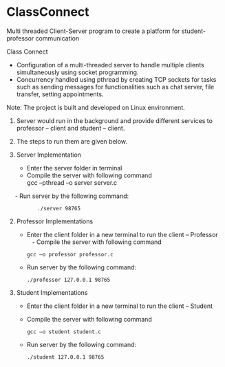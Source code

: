 # ClassConnect
Multi threaded Client-Server program to create a platform for student-professor communication

Class Connect
- Configuration of a multi-threaded server to handle multiple clients simultaneously using socket programming.
- Concurrency handled using pthread by creating TCP sockets for tasks such as sending messages for functionalities such as chat server, file transfer, setting appointments.

Note:
The project is built and developed on Linux environment.

1. Server would run in the background and provide different services to professor – client and student – client. 
2. The steps to run them are given below.




1.	Server Implementation

      - Enter the server folder in terminal
      - Compile the server with following command
              
              gcc –pthread –o server server.c

      - Run server by the following command:
              
              ./server 98765

2.	Professor Implementations

      - Enter the client folder in a new terminal to run the client – Professor
      - Compile the server with following command
          
            gcc –o professor professor.c

      - Run server by the following command:
  
            ./professor 127.0.0.1 98765

3.	Student Implementations

      - Enter the client folder in a new terminal to run the client – Student
      - Compile the server with following command

            gcc –o student student.c
            
      - Run server by the following command:

            ./student 127.0.0.1 98765
